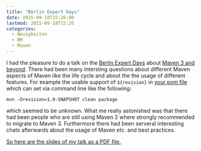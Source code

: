 ```yaml
---
title: "Berlin Expert Days"
date: 2015-09-18T15:26:00
lastmod: 2015-09-18T15:26
categories:
  - Neuigkeiten
  - BM
  - Maven
---
```

I had the pleasure to do a talk on the [Berlin Expert Days][bedcon] about [Maven 3 and
beyond][1]. There had been many intersting questions about different Maven
aspects of Maven like the life cycle and about the the usage of different
features. For example the usable support of `${revision}` in [your pom file][3]
which can set via command line like the following:
```
mvn -Drevision=1.0-SNAPSHOT clean package
```

which seemed to be unknown. What me really astonished was that there had been
people who are still using Maven 2 where strongly recommended to migrate to
Maven 3. Furthermore there had been serveral interesting chats afterwards about
the usage of Maven etc. and best practices.

[So here are the slides of my talk as a PDF file.](/downloads/files/Maven3AndBeyond.pdf)

[bedcon]: http://bed-con.org/
[1]: http://bed-con.org/2015/talks/Maven-3-and-Beyond
[2]: http://maven.apache.org/docs/3.2.1/release-notes.html
[3]: https://github.com/khmarbaise/javaee/tree/mvn321
